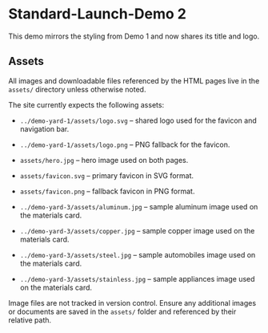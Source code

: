 # Standard-Launch-Demo 2

This demo mirrors the styling from Demo 1 and now shares its title and logo.

## Assets

All images and downloadable files referenced by the HTML pages live in the `assets/` directory unless otherwise noted.

The site currently expects the following assets:

- `../demo-yard-1/assets/logo.svg` – shared logo used for the favicon and navigation bar.
- `../demo-yard-1/assets/logo.png` – PNG fallback for the favicon.
- `assets/hero.jpg` – hero image used on both pages.

- `assets/favicon.svg` – primary favicon in SVG format.
- `assets/favicon.png` – fallback favicon in PNG format.
- `../demo-yard-3/assets/aluminum.jpg` – sample aluminum image used on the materials card.
- `../demo-yard-3/assets/copper.jpg` – sample copper image used on the materials card.
- `../demo-yard-3/assets/steel.jpg` – sample automobiles image used on the materials card.
- `../demo-yard-3/assets/stainless.jpg` – sample appliances image used on the materials card.


Image files are not tracked in version control. Ensure any additional images or documents are saved in the `assets/` folder and referenced by their relative path.
